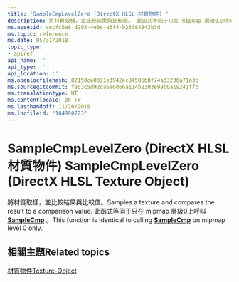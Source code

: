 ```yaml
---
title: 'SampleCmpLevelZero (DirectX HLSL 材質物件) '
description: 將材質取樣，並比較結果與比較值。 此函式等同于只在 mipmap 層級0上呼叫 SampleCmp。
ms.assetid: cecfc5e8-d293-4e0e-a3f4-b23f84843b7d
ms.topic: reference
ms.date: 05/31/2018
topic_type:
- apiref
api_name: ''
api_type: ''
api_location: ''
ms.openlocfilehash: 82150ce0331e3942ec84506b8f74a33236a71a3b
ms.sourcegitcommit: fe03c5d92ca6a0d66a114b2303e99c0a19241ffb
ms.translationtype: HT
ms.contentlocale: zh-TW
ms.lasthandoff: 11/20/2019
ms.locfileid: "104990723"
---
```

# <a name="samplecmplevelzero-directx-hlsl-texture-object"></a><span data-ttu-id="bbf1e-104">SampleCmpLevelZero (DirectX HLSL 材質物件) </span><span class="sxs-lookup"><span data-stu-id="bbf1e-104">SampleCmpLevelZero (DirectX HLSL Texture Object)</span></span>

<span data-ttu-id="bbf1e-105">將材質取樣，並比較結果與比較值。</span><span class="sxs-lookup"><span data-stu-id="bbf1e-105">Samples a texture and compares the result to a comparison value.</span></span> <span data-ttu-id="bbf1e-106">此函式等同于只在 mipmap 層級0上呼叫 [**SampleCmp**](dx-graphics-hlsl-to-samplecmp.md) 。</span><span class="sxs-lookup"><span data-stu-id="bbf1e-106">This function is identical to calling [**SampleCmp**](dx-graphics-hlsl-to-samplecmp.md) on mipmap level 0 only.</span></span>

## <a name="related-topics"></a><span data-ttu-id="bbf1e-107">相關主題</span><span class="sxs-lookup"><span data-stu-id="bbf1e-107">Related topics</span></span>

<dl> <dt>

[<span data-ttu-id="bbf1e-108">材質物件</span><span class="sxs-lookup"><span data-stu-id="bbf1e-108">Texture-Object</span></span>](dx-graphics-hlsl-to-type.md)
</dt> </dl>

 

 




